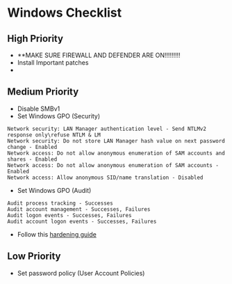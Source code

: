 # Windows Checklist

## High Priority
- **MAKE SURE FIREWALL AND DEFENDER ARE ON!!!!!!!!!
- Install Important patches
- 

## Medium Priority
- Disable SMBv1
- Set Windows GPO (Security)
```
Network security: LAN Manager authentication level - Send NTLMv2  response only\refuse NTLM & LM
Network security: Do not store LAN Manager hash value on next password change - Enabled
Network access: Do not allow anonymous enumeration of SAM accounts and shares - Enabled
Network access: Do not allow anonymous enumeration of SAM accounts - Enabled
Network access: Allow anonymous SID/name translation - Disabled
```
- Set Windows GPO (Audit)
```
Audit process tracking - Successes
Audit account management - Successes, Failures
Audit logon events - Successes, Failures
Audit account logon events - Successes, Failures
```
- Follow this [hardening guide](https://security.utexas.edu/os-hardening-checklist/windows-r2)

## Low Priority
- Set password policy (User Account Policies)